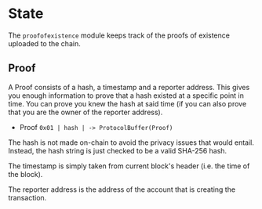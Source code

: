 # State

The `proofofexistence` module keeps track of the proofs of existence uploaded to the chain.

## Proof

A Proof consists of a hash, a timestamp and a reporter address. This gives you enough information to prove that
a hash existed at a specific point in time. You can prove you knew the hash at said time (if you can also prove 
that you are the owner of the reporter address).

- Proof `0x01 | hash | -> ProtocolBuffer(Proof)`

The hash is not made on-chain to avoid the privacy issues that would entail. Instead, the hash string is just checked to
be a valid SHA-256 hash.

The timestamp is simply taken from current block's header (i.e. the time of the block).

The reporter address is the address of the account that is creating the transaction.